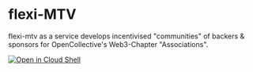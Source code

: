 # flexi-MTV

flexi-mtv as a service develops incentivised "communities" of backers & sponsors for OpenCollective's Web3-Chapter "Associations".


[![Open in Cloud Shell](http://gstatic.com/cloudssh/images/open-btn.svg)](https://console.cloud.google.com/cloudshell/open/git_repo=https://github.com/flexi-unwrtn/flexi)
